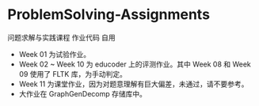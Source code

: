 # ProblemSolving-Assignments

问题求解与实践课程 作业代码 自用
- Week 01 为试验作业。
- Week 02 ~ Week 10 为 educoder 上的评测作业。其中 Week 08 和 Week 09 使用了 FLTK 库，为手动判定。
- Week 11 为课堂作业，因为对题意理解有巨大偏差，未通过，请不要参考。
- 大作业在 GraphGenDecomp 存储库中。